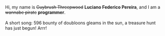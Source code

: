 Hi, my name is ~~Guybrush Threepwood~~ **Luciano Federico Pereira**, and I am a ~~wannabe pirate~~ **programmer**.<br><br>A short song: 596 bounty of doubloons gleams in the sun, a treasure hunt has just begun! Arrr!
